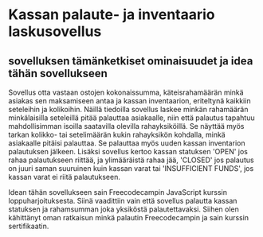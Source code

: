 # Kassan palaute- ja inventaario laskusovellus

## sovelluksen tämänketkiset ominaisuudet ja idea tähän sovellukseen
Sovellus otta vastaan ostojen kokonaissumma, käteisrahamäärän minkä asiakas sen maksamiseen antaa ja kassan inventaarion, eriteltynä kaikkiin seteleihin ja kolikoihin.
Näillä tiedoilla sovellus laskee minkän rahamäärän minkälaisilla seteleillä pitää palauttaa asiakaalle, niin että palautus tapahtuu mahdollisimman isoilla
saatavilla olevilla rahayksiköillä. Se näyttää myös tarkan kolikko- tai setelimäärän kukin rahayksikön kohdalla, minkä asiakaalle pitäisi palauttaa.
Se palauttaa myös uuden kassan inventarion palautuksen jälkeen. Lisäksi sovellus kertoo kassan statuksen 'OPEN' jos rahaa palautukseen riittää, ja ylimääräistä rahaa jää,
'CLOSED' jos palautus on juuri saman suuruinen kuin kassan varat tai 'INSUFFICIENT FUNDS', jos kassan varat ei riitä palautukseen.

Idean tähän sovellukseen sain Freecodecampin JavaScript kurssin loppuharjoituksesta. Siinä vaadittiin vain että sovellus palautta kassan statuksen ja rahamsumman joka yksiköstä
palautettavaksi. Siihen olen kähittänyt oman ratkaisun minkä palautin Freecodecampin ja sain kurssin sertifikaatin.


